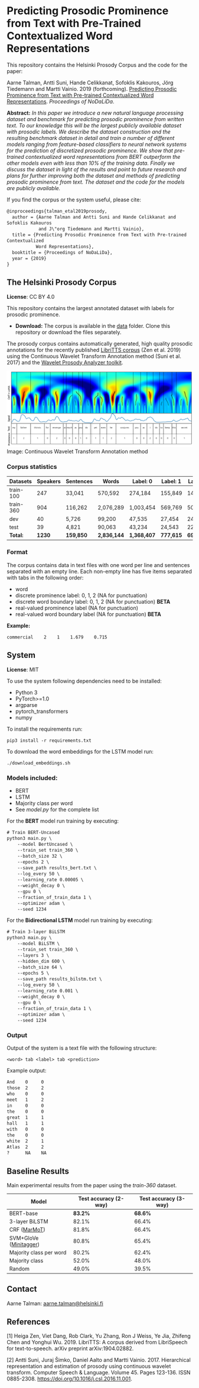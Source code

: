 # Predicting Prosodic Prominence from Text with Pre-Trained Contextualized Word Representations

This repository contains the Helsinki Prosody Corpus and the code for the paper:

Aarne Talman, Antti Suni, Hande Celikkanat, Sofoklis Kakouros, Jörg Tiedemann and Martti Vainio. 2019 (forthcoming). [Predicting Prosodic Prominence from Text with Pre-trained Contextualized Word Representations](). *Proceedings of NoDaLiDa*. 
 
**Abstract:**  *In this paper we introduce a new natural language processing dataset and benchmark for predicting prosodic prominence from written text. To our knowledge this will be the largest publicly available dataset with prosodic labels. We describe the dataset construction and the resulting benchmark dataset in detail and train a number of different models ranging from feature-based classifiers to neural network systems for the prediction of discretized prosodic prominence. We show that pre-trained contextualized word representations from BERT outperform the other models even with less than 10% of the training data. Finally we discuss the dataset in light of the results and point to future research and plans for further improving both the dataset and methods of predicting prosodic prominence from text. The dataset and the code for the models are publicly available.*

If you find the corpus or the system useful, please cite: 

```
@inproceedings{talman_etal2019prosody,
  author = {Aarne Talman and Antti Suni and Hande Celikkanat and Sofoklis Kakouros 
            and J\"org Tiedemann and Martti Vainio},
  title = {Predicting Prosodic Prominence from Text with Pre-trained Contextualized 
           Word Representations},
  booktitle = {Proceedings of NoDaLiDa},
  year = {2019}
}
```

## The Helsinki Prosody Corpus

**License**: CC BY 4.0

This repository contains the largest annotated dataset with labels for prosodic prominence. 

* **Download:** The corpus is available in the [data](https://github.com/Helsinki-NLP/prosody/tree/master/data) folder. Clone this repository or download the files separately.  

The prosody corpus contains automatically generated, high quality prosodic annotations for the recently published [LibriTTS corpus](https://arxiv.org/abs/1904.02882) (Zen et al. 2019) using the Continuous Wavelet Transform Annotation method (Suni et al. 2017) and the [Wavelet Prosody Analyzer toolkit](https://github.com/asuni/wavelet_prosody_toolkit).

![Continuous Wavelet Transform Annotation method](images/cwt.png)
Image: Continuous Wavelet Transform Annotation method

### Corpus statistics

| Datasets    |  Speakers  |  Sentences  |  Words     |  Label: 0  |  Label: 1 |  Label: 2 |
| ---         | ---        | ---         | ---        | ---        | ---       | ---       |
| train-100   |  247       |   33,041    |  570,592   |  274,184   |  155,849  |  140,559  |
| train-360   |  904       |  116,262    |  2,076,289 |  1,003,454 |  569,769  |  503,066  |
| dev         |  40        |  5,726       |  99,200    |  47,535    |  27,454   |  24,211   |
| test        |  39        |  4,821       |  90,063    |  43,234    |  24,543   |  22,286   |
| **Total:**  |  **1230**  |  **159,850**    |  **2,836,144** |  **1,368,407** |  **777,615**  |  **690,122**  |

### Format

The corpus contains data in text files with one word per line and sentences
separated with an empty line. Each non-empty line has five items separated with tabs in
the following order:
* word
* discrete prominence label: 0, 1, 2 (NA for punctuation)
* discrete word boundary label: 0, 1, 2 (NA for punctuation) **BETA**
* real-valued prominence label (NA for punctuation)
* real-valued word boundary label (NA for punctuation) **BETA**

**Example:**
```
commercial    2    1    1.679    0.715
```

## System

**License**: MIT

To use the system following dependencies need to be installed:

* Python 3
* PyTorch>=1.0
* argparse
* pytorch_transformers
* numpy

To install the requirements run:

```console
pip3 install -r requirements.txt
```

To download the word embeddings for the LSTM model run:
```console
./download_embeddings.sh

```

### Models included:
* BERT
* LSTM
* Majority class per word
* See *model.py* for the complete list

For the **BERT** model run training by executing:

```console
# Train BERT-Uncased
python3 main.py \
    --model BertUncased \
    --train_set train_360 \
    --batch_size 32 \
    --epochs 2 \
    --save_path results_bert.txt \
    --log_every 50 \
    --learning_rate 0.00005 \
    --weight_decay 0 \
    --gpu 0 \
    --fraction_of_train_data 1 \
    --optimizer adam \
    --seed 1234
```

For the **Bidirectional LSTM** model run training by executing:
```console
# Train 3-layer BiLSTM
python3 main.py \
    --model BiLSTM \
    --train_set train_360 \
    --layers 3 \
    --hidden_dim 600 \
    --batch_size 64 \
    --epochs 5 \
    --save_path results_bilstm.txt \
    --log_every 50 \
    --learning_rate 0.001 \
    --weight_decay 0 \
    --gpu 0 \
    --fraction_of_train_data 1 \
    --optimizer adam \
    --seed 1234
```


### Output

Output of the system is a text file with the following structure:

```
<word> tab <label> tab <prediction>
```

Example output:
```
And    0     0
those  2     2
who    0     0
meet   1     2
in     0     0
the    0     0
great  1     1
hall   1     1
with   0     0
the    0     0
white  2     1
Atlas  2     2
?      NA    NA
```

## Baseline Results

Main experimental results from the paper using the *train-360* dataset.

|    Model                 |  Test accuracy (2-way)  |  Test accuracy (3-way) |
| ---                      | ---                     | ---                    |
| BERT-base                |  **83.2%**                  |  **68.6%**                 |
| 3-layer BiLSTM           |  82.1%                  |  66.4%                 | 
| CRF ([MarMoT](http://cistern.cis.lmu.de/marmot/)) |  81.8%                  |  66.4%                 |
| SVM+GloVe ([Minitagger](https://github.com/karlstratos/minitagger))  |  80.8%                  |  65.4%                 |
| Majority class per word  |  80.2%                  |  62.4%                 |
| Majority class           |  52.0%                  |  48.0%                 |
| Random                   |  49.0%                  |  39.5%                 |

## Contact

Aarne Talman: [aarne.talman@helsinki.fi](mailto:aarne.talman@helsinki.fi)


## References

[1] Heiga Zen, Viet Dang, Rob Clark, Yu Zhang, Ron J Weiss, Ye Jia, Zhifeng Chen and Yonghui Wu. 2019. LibriTTS: A corpus derived from LibriSpeech for text-to-speech. arXiv preprint arXiv:1904.02882.

[2] Antti Suni, Juraj Šimko, Daniel Aalto and Martti Vainio. 2017. Hierarchical representation and estimation of prosody using continuous wavelet transform. Computer Speech & Language. Volume 45. Pages 123-136. ISSN 0885-2308. https://doi.org/10.1016/j.csl.2016.11.001.

